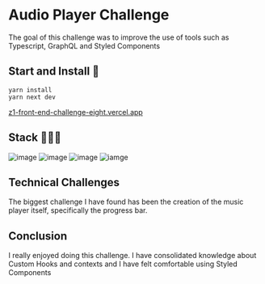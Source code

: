 # Audio Player Challenge

The goal of this challenge was to improve the use of tools such as Typescript, GraphQL and Styled Components

## Start and Install 🚀

```
yarn install
yarn next dev
```

[z1-front-end-challenge-eight.vercel.app](https://z1-front-end-challenge-eight.vercel.app/)

## Stack 👷🏻‍♀️

![image](https://img.shields.io/badge/next.js-000000?style=for-the-badge&logo=nextdotjs&logoColor=white)
![image](https://img.shields.io/badge/TypeScript-007ACC?style=for-the-badge&logo=typescript&logoColor=white)
![image](https://img.shields.io/badge/GraphQl-E10098?style=for-the-badge&logo=graphql&logoColor=white)
![iamge](https://img.shields.io/badge/styled--components-DB7093?style=for-the-badge&logo=styled-components&logoColor=white)

## Technical Challenges

The biggest challenge I have found has been the creation of the music player itself, specifically the progress bar.

## Conclusion

I really enjoyed doing this challenge.
I have consolidated knowledge about Custom Hooks and contexts and I have felt comfortable using Styled Components
